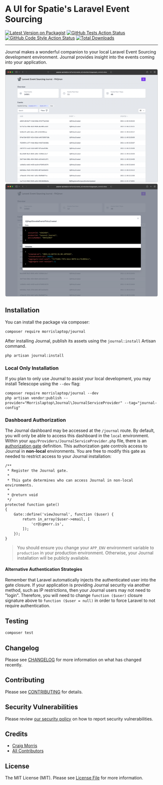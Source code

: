 # A UI for Spatie's Laravel Event Sourcing

[![Latest Version on Packagist](https://img.shields.io/packagist/v/morrislaptop/journal.svg?style=flat-square)](https://packagist.org/packages/morrislaptop/journal)
[![GitHub Tests Action Status](https://img.shields.io/github/workflow/status/morrislaptop/journal/run-tests?label=tests)](https://github.com/morrislaptop/journal/actions?query=workflow%3Arun-tests+branch%3Amain)
[![GitHub Code Style Action Status](https://img.shields.io/github/workflow/status/morrislaptop/journal/Check%20&%20fix%20styling?label=code%20style)](https://github.com/morrislaptop/journal/actions?query=workflow%3A"Check+%26+fix+styling"+branch%3Amain)
[![Total Downloads](https://img.shields.io/packagist/dt/morrislaptop/journal.svg?style=flat-square)](https://packagist.org/packages/morrislaptop/journal)

---
Journal makes a wonderful companion to your local Laravel Event Sourcing development environment. Journal provides insight into the events coming into your application.

![index view](index.png)
![detail view](detail.png)

## Installation

You can install the package via composer:

```bash
composer require morrislaptop/journal
```

After installing Journal, publish its assets using the `journal:install` Artisan command.

```bash
php artisan journal:install
```

### Local Only Installation

If you plan to only use Journal to assist your local development, you may install Telescope using the `--dev` flag:

    composer require morrislaptop/journal --dev
    php artisan vendor:publish --provider="Morrislaptop\Journal\JournalServiceProvider" --tag="journal-config"

### Dashboard Authorization

The Journal dashboard may be accessed at the `/journal` route. By default, you will only be able to access this dashboard in the `local` environment. Within your `app/Providers/JournalServiceProvider.php` file, there is an [authorization gate](https://laravel.com/docs/8.x/authorization#gates) definition. This authorization gate controls access to Journal in **non-local** environments. You are free to modify this gate as needed to restrict access to your Journal installation:

    /**
     * Register the Journal gate.
     *
     * This gate determines who can access Journal in non-local environments.
     *
     * @return void
     */
    protected function gate()
    {
        Gate::define('viewJournal', function ($user) {
            return in_array($user->email, [
                'cr@igmorr.is',
            ]);
        });
    }

> You should ensure you change your `APP_ENV` environment variable to `production` in your production environment. Otherwise, your Journal installation will be publicly available.

#### Alternative Authentication Strategies

Remember that Laravel automatically injects the authenticated user into the gate closure. If your application is providing Journal security via another method, such as IP restrictions, then your Journal users may not need to "login". Therefore, you will need to change `function ($user)` closure signature above to `function ($user = null)` in order to force Laravel to not require authentication.

## Testing

```bash
composer test
```

## Changelog

Please see [CHANGELOG](CHANGELOG.md) for more information on what has changed recently.

## Contributing

Please see [CONTRIBUTING](.github/CONTRIBUTING.md) for details.

## Security Vulnerabilities

Please review [our security policy](../../security/policy) on how to report security vulnerabilities.

## Credits

- [Craig Morris](https://github.com/morrislaptop)
- [All Contributors](../../contributors)

## License

The MIT License (MIT). Please see [License File](LICENSE.md) for more information.
